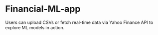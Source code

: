 # Financial-ML-app
Users can upload CSVs or fetch real-time data via Yahoo Finance API to explore ML models in action.

